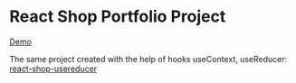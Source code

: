 # React Shop Portfolio Project

[Demo](https://Yulya163.github.io/shop-project-usereducer)

The same project created with the help of hooks useContext, useReducer:
[react-shop-usereducer](https://github.com/Yulya163/react-shop-usereducer)
